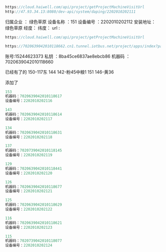 ```c
https://cloud.haiwell.com/api/project/getProjectMachineVisitUrl
http://47.93.34.13:8080/dev-api/system/daping/2202010202111
```

归属企业 ： 绿色草原
设备名称 ：151
设备编号 ：2202010202112
安装地址： 绿色草原
经度：
纬度：
url :
```c
https://cloud.haiwell.com/api/project/getProjectMachineVisitUrl

https://7020639042010118662.cn1.tunnel.iotbus.net/project/apps/index?passid=701c860061d8bd153b59ad91d96b2e36f4329dbefd063a1b92c6d8609f68a64715d3753d26862fc59016bf87321f2a7b4f9da7c4e89c3478088678cd48b27979da27f6ea80fc3c673b7ae752fb8d737a85ecd7a0e2b1c7354c5099165b58ed94&platform=web
```
账号:15244623373
私钥 ：8ba45ce6837ae8ebcb86
机器码 ：7020639042010118660

已经有了的
150-117东
144
142-粉45中粮1
151
146-黄36

添加了 
```c
153
机器码：7020639042010118617
设备编号：2202010202116

143
机器码：7020639042010118614
设备编号：2202010202117

134
机器码：7020639042010118631
设备编号：2202010202118

137
机器码：7020739042010118145
设备编号：2202010202119

129
机器码：7020639042010118441
设备编号：2202010202120

126
机器码：7020639042010118677
设备编号：2202010202121

125
机器码：7020639042010118629
设备编号：2202010202122

116
机器码：7020639042010118621
设备编号：2202010202123

115
机器码：7020739042010118077
设备编号：2202010202124
```
